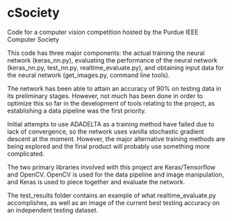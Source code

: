 # cSociety
Code for a computer vision competition hosted by the Purdue IEEE Computer Society

This code has three major components: the actual training the neural network (keras_nn.py), evaluating the performance of the neural
network (keras_nn.py, test_nn.py, realtime_evaluate.py), and obtaining input data for the neural network (get_images.py, command line
tools).

The network has been able to attain an accuracy of 90% on testing data in its preliminary stages. However, not much has been done in order
to optimize this so far in the development of tools relating to the project, as establishing a data pipeline was the first priority.

Initial attempts to use ADADELTA as a training method have failed due to lack of convergence, so the network uses vanilla stochastic
gradient descent at the moment. However, the major alternative training methods are being explored and the final product will probably
use something more complicated.

The two primary libraries involved with this project are Keras/Tensorflow and OpenCV. OpenCV is used for the data pipeline and image
manipulation, and Keras is used to piece together and evaluate the network.

The test_results folder contains an example of what realtime_evaluate.py accomplishes, as well as an image of the current best testing
accuracy on an independent testing dataset.
